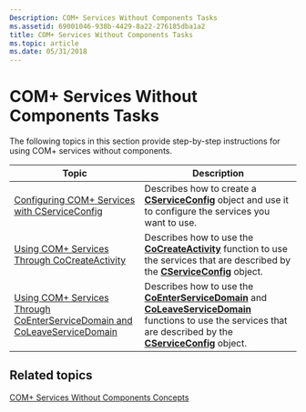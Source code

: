 ```yaml
---
Description: COM+ Services Without Components Tasks
ms.assetid: 69001046-938b-4429-8a22-276185dba1a2
title: COM+ Services Without Components Tasks
ms.topic: article
ms.date: 05/31/2018
---
```


# COM+ Services Without Components Tasks

The following topics in this section provide step-by-step instructions for using COM+ services without components.



| Topic                                                                                                                                                                 | Description                                                                                                                                                                                                                                                |
|-----------------------------------------------------------------------------------------------------------------------------------------------------------------------|------------------------------------------------------------------------------------------------------------------------------------------------------------------------------------------------------------------------------------------------------------|
| [Configuring COM+ Services with CServiceConfig](configuring-com--services-with-cserviceconfig.md)<br/>                                                         | Describes how to create a [**CServiceConfig**](cserviceconfig.md) object and use it to configure the services you want to use.<br/>                                                                                                                 |
| [Using COM+ Services Through CoCreateActivity](using-com--services-through-cocreateactivity.md)<br/>                                                           | Describes how to use the [**CoCreateActivity**](/windows/desktop/api/ComSvcs/nf-comsvcs-cocreateactivity) function to use the services that are described by the [**CServiceConfig**](cserviceconfig.md) object.<br/>                                                                   |
| [Using COM+ Services Through CoEnterServiceDomain and CoLeaveServiceDomain](using-com--services-through-coenterservicedomain-and-coleaveservicedomain.md)<br/> | Describes how to use the [**CoEnterServiceDomain**](/windows/desktop/api/ComSvcs/nf-comsvcs-coenterservicedomain) and [**CoLeaveServiceDomain**](/windows/desktop/api/ComSvcs/nf-comsvcs-coleaveservicedomain) functions to use the services that are described by the [**CServiceConfig**](cserviceconfig.md) object.<br/> |



 

## Related topics

<dl> <dt>

[COM+ Services Without Components Concepts](com--services-without-components-concepts.md)
</dt> </dl>

 

 




